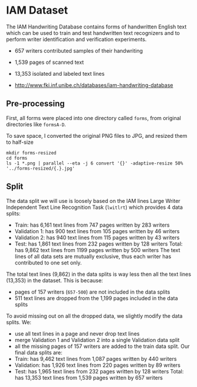 # IAM Dataset

The IAM Handwriting Database contains forms of handwritten English text which can be used to train and test handwritten text recognizers and to perform writer identification and verification experiments.

- 657 writers contributed samples of their handwriting
- 1,539 pages of scanned text
- 13,353 isolated and labeled text lines

- http://www.fki.inf.unibe.ch/databases/iam-handwriting-database

## Pre-processing

First, all forms were placed into one directory called `forms`, from original directories like `formsA-D`.

To save space, I converted the original PNG files to JPG, and resized them to half-size
```
mkdir forms-resized
cd forms
ls -1 *.png | parallel --eta -j 6 convert '{}' -adaptive-resize 50% '../forms-resized/{.}.jpg'
```

## Split

The data split we will use is loosely based on the IAM lines Large Writer Independent Text Line Recognition Task (`lwitlrt`) which provides 4 data splits:
 - Train: has 6,161 text lines from 747 pages written by 283 writers
 - Validation 1: has 900 text lines from 105 pages written by 46 writers
 - Validation 2: has 940 text lines from 115 pages written by 43 writers
 - Test: has 1,861 text lines from 232 pages written by 128 writers
Total: has 9,862 text lines from 1199 pages written by 500 writers
The text lines of all data sets are mutually exclusive, thus each writer has contributed to one set only.

The total text lines (9,862) in the data splits is way less then all the text lines (13,353) in the dataset. This is because:
 - pages of 157 writers (`657-500`) are not included in the data splits
 - 511 text lines are dropped from the 1,199 pages included in the data splits

To avoid missing out on all the dropped data, we slightly modify the data splits. We:
 - use all text lines in a page and never drop text lines
 - merge Validation 1 and Validation 2 into a single Validation data split
 - all the missing pages of 157 writers are added to the train data split.
Our final data splits are:
 - Train: has 9,462 text lines from 1,087 pages written by 440 writers
 - Validation: has 1,926 text lines from 220 pages written by 89 writers
 - Test: has 1,965 text lines from 232 pages written by 128 writers
Total: has 13,353 text lines from 1,539 pages written by 657 writers
